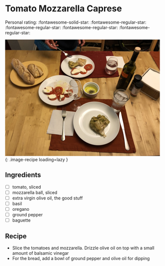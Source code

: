 <!-- Do not modify sections with "AUTO-*". They are updated by make.py -->

# Tomato Mozzarella Caprese

<!-- rating=1; (User can specify rating on scale of 1-5) -->
<!-- AUTO-UserRating -->
Personal rating: :fontawesome-solid-star: :fontawesome-regular-star: :fontawesome-regular-star: :fontawesome-regular-star: :fontawesome-regular-star:
<!-- /AUTO-UserRating -->

<!-- AUTO-Image -->
![tomato_mozzarella_caprese.jpg](./tomato_mozzarella_caprese.jpg){: .image-recipe loading=lazy }
<!-- /AUTO-Image -->

## Ingredients

* [ ] tomato, sliced
* [ ] mozzarella ball, sliced
* [ ] extra virgin olive oil, the good stuff
* [ ] basil
* [ ] oregano
* [ ] ground pepper
* [ ] baguette

## Recipe

* Slice the tomatoes and mozzarella. Drizzle olive oil on top with a small amount of balsamic vinegar
* For the bread, add a bowl of ground pepper and olive oil for dipping
